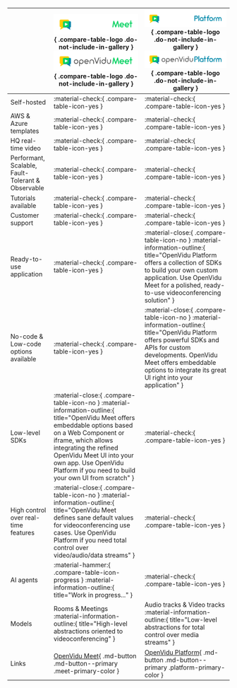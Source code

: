 |                       | ![OpenVidu Meet](/assets/images/logos/meet_whitefont_transback.png#only-dark){ .compare-table-logo .do-not-include-in-gallery } ![OpenVidu Meet](/assets/images/logos/meet_greyfont_transback.png#only-light){ .compare-table-logo .do-not-include-in-gallery }    | ![OpenVidu Platform](/assets/images/logos/platform_whitefont_transback.png#only-dark){ .compare-table-logo .do-not-include-in-gallery } ![OpenVidu Platform](/assets/images/logos/platform_greyfont_transback.png#only-light){ .compare-table-logo .do-not-include-in-gallery } |
| ------------------------ | ---------------- | ----------------- |
| Self-hosted              | :material-check:{ .compare-table-icon-yes } | :material-check:{ .compare-table-icon-yes }  |
| AWS & Azure templates    | :material-check:{ .compare-table-icon-yes } | :material-check:{ .compare-table-icon-yes }  |
| HQ real-time video | :material-check:{ .compare-table-icon-yes } | :material-check:{ .compare-table-icon-yes }  |
| Performant, Scalable, Fault-Tolerant & Observable | :material-check:{ .compare-table-icon-yes } | :material-check:{ .compare-table-icon-yes }  |
| Tutorials available      | :material-check:{ .compare-table-icon-yes } | :material-check:{ .compare-table-icon-yes }  |
| Customer support         | :material-check:{ .compare-table-icon-yes } | :material-check:{ .compare-table-icon-yes }  |
| Ready-to-use application | :material-check:{ .compare-table-icon-yes } | :material-close:{ .compare-table-icon-no } :material-information-outline:{ title="OpenVidu Platform offers a collection of SDKs to build your own custom application. Use OpenVidu Meet for a polished, ready-to-use videoconferencing solution" }  |
| No-code & Low-code options available | :material-check:{ .compare-table-icon-yes } | :material-close:{ .compare-table-icon-no } :material-information-outline:{ title="OpenVidu Platform offers powerful SDKs and APIs for custom developments. OpenVidu Meet offers embeddable options to integrate its great UI right into your application" }  |
| Low-level SDKs           | :material-close:{ .compare-table-icon-no } :material-information-outline:{ title="OpenVidu Meet offers embeddable options based on a Web Component or iframe, which allows integrating the refined OpenVidu Meet UI into your own app. Use OpenVidu Platform if you need to build your own UI from scratch" } | :material-check:{ .compare-table-icon-yes }  |
| High control over real-time features | :material-close:{ .compare-table-icon-no } :material-information-outline:{ title="OpenVidu Meet defines sane default values for videoconferencing use cases. Use OpenVidu Platform if you need total control over video/audio/data streams" } | :material-check:{ .compare-table-icon-yes }  |
| AI agents                | :material-hammer:{ .compare-table-icon-progress } :material-information-outline:{ title="Work in progress..." } | :material-check:{ .compare-table-icon-yes }  |
| Models                   | Rooms & Meetings :material-information-outline:{ title="High-level abstractions oriented to videoconferencing" } | Audio tracks & Video tracks :material-information-outline:{ title="Low-level abstractions for total control over media streams" }   |
| Links                    | [OpenVidu Meet](/meet/index.md){ .md-button .md-button--primary .meet-primary-color } | [OpenVidu Platform](/docs/index.md){ .md-button .md-button--primary .platform-primary-color }      |